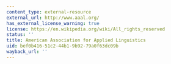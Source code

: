 ```yaml
---
content_type: external-resource
external_url: http://www.aaal.org/
has_external_license_warning: true
license: https://en.wikipedia.org/wiki/All_rights_reserved
status: ''
title: American Association for Applied Linguistics
uid: bef0b416-51c2-44b1-9b92-79a0f63dc09b
wayback_url: ''
---
```

